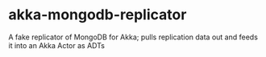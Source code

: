 akka-mongodb-replicator
=======================

A fake replicator of MongoDB for Akka; pulls replication data out and feeds it into an Akka Actor as ADTs

